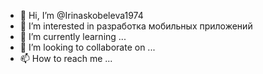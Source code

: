 - 👋 Hi, I’m @Irinaskobeleva1974
- 👀 I’m interested in разработка мобильных приложений
- 🌱 I’m currently learning ...
- 💞️ I’m looking to collaborate on ...
- 📫 How to reach me ...

<!---
Irinaskobeleva1974/Irinaskobeleva1974 is a ✨ special ✨ repository because its `README.md` (this file) appears on your GitHub profile.
You can click the Preview link to take a look at your changes.
--->
